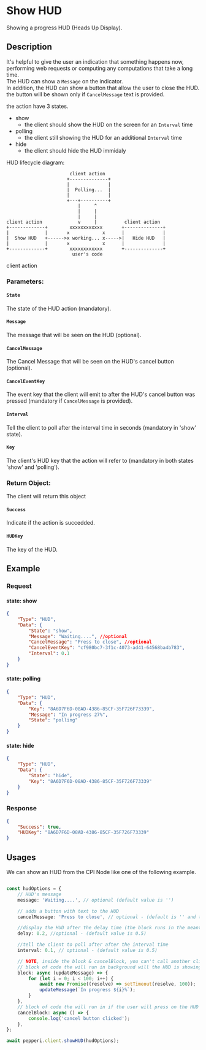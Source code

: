 # Show HUD 
Showing a progress HUD (Heads Up Display).

## Description
 It's helpful to give the user an indication that something happens now,
performing web requests or computing any computations that take a long time. \
The HUD can show a ```Message``` on the indicator.\
In addition, the HUD can show a button that allow the user to close the HUD. the button will be shown only if ```CancelMessage``` text is provided. 

the action have 3 states. 
* show 
    - the client should show the HUD on the screen for an ```Interval``` time
* polling
    - the client still showing the HUD for an additional ```Interval``` time
* hide
    - the client should hide the HUD immidaly    



HUD lifecycle diagram:
```                  
                       client action
                      +--------------+
                      |              |
                      |  Polling...  |
                      |              |
                      +---+----------+
                          |     ^
                          |     |
                          |     |
client action             v     |          client action
+-------------+        xxxxxxxxxxxx       +--------------+
|             |       x            x      |              |
|  Show HUD   +------>x working... x----->|   Hide HUD   |
|             |       x            x      |              |
+-------------+        xxxxxxxxxxxx       +--------------+
                        user's code
```

client action


### Parameters:

#### ```State```
The state of the HUD action (mandatory). 
#### ```Message```
The message that will be seen on the HUD (optional). 
#### ```CancelMessage```
The Cancel Message that will be seen on the HUD's cancel button (optional). 
#### ```CancelEventKey```
The event key that the client will emit to after the HUD's cancel button was pressed (mandatory if ```CancelMessage``` is provided). 
#### ```Interval```
Tell the client to poll after the interval time in seconds  (mandatory in 'show' state). 
#### ```Key```
The client's HUD key that the action will refer to (mandatory in both states 'show' and 'polling'). 



### Return Object:
The client will return this object

#### ```Success```
Indicate if the action is succedded.
#### ```HUDKey```
The key of the HUD. 

## Example

### Request 
#### state: show
```json
{
    "Type": "HUD",
    "Data": {
        "State": "show",
        "Message": "Waiting....", //optional
        "CancelMessage": "Press to close", //optional
        "CancelEventKey": "cf980bc7-3f1c-4073-ad41-64568ba4b783",
        "Interval": 0.1
    }
}
```
#### state: polling
```json
{
    "Type": "HUD",
    "Data": {
        "Key": "8A6D7F6D-08AD-4386-85CF-35F726F73339",
        "Message": "In progress 27%",
        "State": "polling"
    }
}
```
#### state: hide
```json
{
    "Type": "HUD",
    "Data": {
        "State": "hide",
        "Key": "8A6D7F6D-08AD-4386-85CF-35F726F73339"
    }
}
```

### Response
```json
{
    "Success": true,
    "HUDKey": "8A6D7F6D-08AD-4386-85CF-35F726F73339"
}
```

## Usages
We can show an HUD from the CPI Node like one of the following example.

```typescript

const hudOptions = {
    // HUD's message
    message: 'Waiting....', // optional (default value is '')

    // adds a button with text to the HUD
    cancelMessage: 'Press to close', // optional - (default is '' and the botton is hidden)

    //display the HUD after the delay time (the block runs in the meantime)
    delay: 0.2, //optional - (default value is 0.5)

    //tell the client to poll after after the interval time
    interval: 0.1, // optional - (default value is 0.5)

    // NOTE, inside the block & cancelBlock, you can't call another client actions.
    // block of code the will run in background will the HUD is showing.
    block: async (updateMessage) => {
        for (let i = 0; i < 100; i++) {
            await new Promise((resolve) => setTimeout(resolve, 100));
            updateMessage(`In progress ${i}%`);
        }
    },
    // block of code the will run in if the user will press on the HUD'S cancel button.
    cancelBlock: async () => {
        console.log('cancel button clicked');
    },
};

await pepperi.client.showHUD(hudOptions);
```